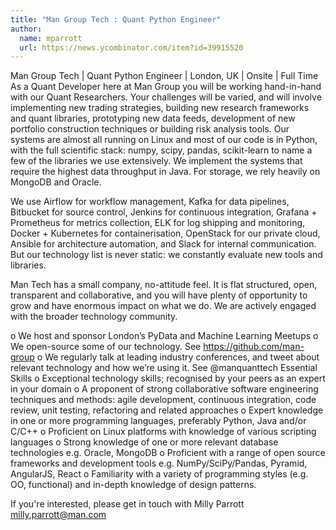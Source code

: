 ```yaml
---
title: "Man Group Tech : Quant Python Engineer"
author:
  name: mparrott
  url: https://news.ycombinator.com/item?id=39915520
---
```

Man Group Tech | Quant Python Engineer | London, UK | Onsite | Full Time As a Quant Developer here at Man Group you will be working hand-in-hand with our Quant Researchers. Your challenges will be varied, and will involve implementing new trading strategies, building new research frameworks and quant libraries, prototyping new data feeds, development of new portfolio construction techniques or building risk analysis tools.
Our systems are almost all running on Linux and most of our code is in Python, with the full scientific stack: numpy, scipy, pandas, scikit-learn to name a few of the libraries we use extensively. We implement the systems that require the highest data throughput in Java. For storage, we rely heavily on MongoDB and Oracle.

We use Airflow for workflow management, Kafka for data pipelines, Bitbucket for source control, Jenkins for continuous integration, Grafana + Prometheus for metrics collection, ELK for log shipping and monitoring, Docker + Kubernetes for containerisation, OpenStack for our private cloud, Ansible for architecture automation, and Slack for internal communication. But our technology list is never static: we constantly evaluate new tools and libraries.

Man Tech has a small company, no-attitude feel. It is flat structured, open, transparent and collaborative, and you will have plenty of opportunity to grow and have enormous impact on what we do. We are actively engaged with the broader technology community.

o We host and sponsor London’s PyData and Machine Learning Meetups o We open-source some of our technology. See <a href="https:&#x2F;&#x2F;github.com&#x2F;man-group">https:&#x2F;&#x2F;github.com&#x2F;man-group</a> o We regularly talk at leading industry conferences, and tweet about relevant technology and how we’re using it. See @manquanttech Essential Skills o Exceptional technology skills; recognised by your peers as an expert in your domain o A proponent of strong collaborative software engineering techniques and methods: agile development, continuous integration, code review, unit testing, refactoring and related approaches o Expert knowledge in one or more programming languages, preferably Python, Java and&#x2F;or C&#x2F;C++ o Proficient on Linux platforms with knowledge of various scripting languages o Strong knowledge of one or more relevant database technologies e.g. Oracle, MongoDB o Proficient with a range of open source frameworks and development tools e.g. NumPy&#x2F;SciPy&#x2F;Pandas, Pyramid, AngularJS, React o Familiarity with a variety of programming styles (e.g. OO, functional) and in-depth knowledge of design patterns.

If you&#x27;re interested, please get in touch with Milly Parrott milly.parrott@man.com
